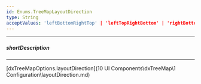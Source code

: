 ```yaml
---
id: Enums.TreeMapLayoutDirection
type: String
acceptValues: 'leftBottomRightTop' | 'leftTopRightBottom' | 'rightBottomLeftTop' | 'rightTopLeftBottom'
---
```

---
##### shortDescription
<!-- Description goes here -->

---
<!-- Description goes here -->
[dxTreeMapOptions.layoutDirection](10 UI Components\dxTreeMap\1 Configuration\layoutDirection.md)